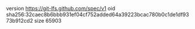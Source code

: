 version https://git-lfs.github.com/spec/v1
oid sha256:32caec8b6bbb931ef04cf752added64a39223bcac780b0c1de1df9373b912cd2
size 65903
